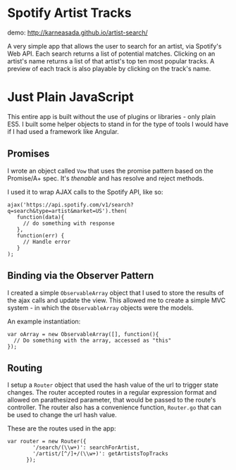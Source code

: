 # Spotify Artist Tracks
demo: http://karneasada.github.io/artist-search/

A very simple app that allows the user to search for an artist, via Spotify's Web API. Each search returns a list of potential matches. Clicking on an artist's name returns a list of that artist's top ten most popular tracks. A preview of each track is also playable by clicking on the track's name.

# Just Plain JavaScript
This entire app is built without the use of plugins or libraries - only plain ES5. I built some helper objects to stand in for the type of tools I would have if I had used a framework like Angular.

## Promises
I wrote an object called ```Vow``` that uses the promise pattern based on the Promise/A+ spec. It's *thenable* and has resolve and reject methods.

I used it to wrap AJAX calls to the Spotify API, like so:
```
ajax('https://api.spotify.com/v1/search?q=search&type=artist&market=US').then(
   function(data){
     // do something with response
   },
   function(err) {
     // Handle error
   }
);
```

## Binding via the Observer Pattern
I created a simple ```ObservableArray``` object that I used to store the results of the ajax calls and update the view. This allowed me to create a simple MVC system - in which the ```ObservableArray``` objects were the models. 

An example instantiation:
```
var oArray = new ObservableArray([], function(){
  // Do something with the array, accessed as "this"
});

```

## Routing
I setup a ```Router``` object that used the hash value of the url to trigger state changes. The router accepted routes in a regular expression format and allowed on parathesized parameter, that would be passed to the route's controller. The router also has a convenience function, ```Router.go``` that can be used to change the url hash value.

These are the routes used in the app:
```
var router = new Router({
        '/search/(\\w+)': searchForArtist,
        '/artist/[^/]+/(\\w+)': getArtistsTopTracks
      });
```



